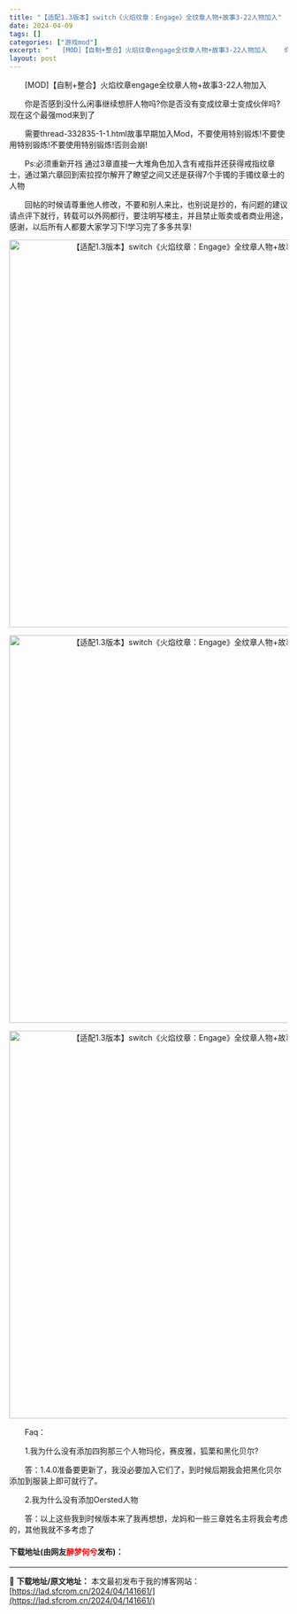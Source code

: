 ```yaml
---
title: "【适配1.3版本】switch《火焰纹章：Engage》全纹章人物+故事3-22人物加入"
date: 2024-04-09
tags: []
categories: ["游戏mod"]
excerpt: "　　[MOD]【自制+整合】火焰纹章engage全纹章人物+故事3-22人物加入 　　你是否感到没什么闲事继续想肝人物吗?你是否没有变成纹章士变成伙伴吗?现在这个最强mod来到了 　　需要thread-332835-1-1.html故事早期加入Mod，不要使用特别锻炼!不要使用特别锻炼!不要使用特别&hellip;"
layout: post
---
```


 <p>　　[MOD]【自制+整合】火焰纹章engage全纹章人物+故事3-22人物加入</p> <p>　　你是否感到没什么闲事继续想肝人物吗?你是否没有变成纹章士变成伙伴吗?现在这个最强mod来到了</p> <p>　　需要thread-332835-1-1.html故事早期加入Mod，不要使用特别锻炼!不要使用特别锻炼!不要使用特别锻炼!否则会崩!</p> <p>　　Ps:必须重新开裆 通过3章直接一大堆角色加入含有戒指并还获得戒指纹章士，通过第六章回到索拉捏尔解开了瞭望之间又还是获得7个手镯的手镯纹章士的人物</p> <p>　　回帖的时候请尊重他人修改，不要和别人来比，也别说是抄的，有问题的建议请点评下就行，转载可以外网都行，要注明写楼主，并且禁止贩卖或者商业用途，感谢，以后所有人都要大家学习下!学习完了多多共享!</p> <div> <p align="center"><img align="" border="0" src="https://lad.sfcrom.cn/wp-content/uploads/2024/04/20240409_6615042d02c37.webp" width="700" alt="【适配1.3版本】switch《火焰纹章：Engage》全纹章人物+故事3-22人物加入" /></p> <p align="center"><img align="" border="0" src="https://lad.sfcrom.cn/wp-content/uploads/2024/04/20240409_6615042d80ba1.webp" width="700" alt="【适配1.3版本】switch《火焰纹章：Engage》全纹章人物+故事3-22人物加入" /></p> <p align="center"><img align="" border="0" src="https://lad.sfcrom.cn/wp-content/uploads/2024/04/20240409_6615042e10b25.webp" width="700" alt="【适配1.3版本】switch《火焰纹章：Engage》全纹章人物+故事3-22人物加入" /></p></div> <p>　　Faq：</p> <p>　　1.我为什么没有添加四狗那三个人物玛伦，赛皮雅，狐栗和黑化贝尔?</p> <p>　　答：1.4.0准备要更新了，我没必要加入它们了，到时候后期我会把黑化贝尔添加到服装上即可就行了。</p> <p>　　2.我为什么没有添加Oersted人物</p> <p>　　答：以上这些我到时候版本来了我再想想，龙妈和一些三章姓名主将我会考虑的，其他我就不多考虑了</p> <p><h4>下载地址(由网友<font color="red">醉梦何兮</font>发布)：</h4></p> 

---
📖 **下载地址/原文地址：** 本文最初发布于我的博客网站：[https://lad.sfcrom.cn/2024/04/141661/](https://lad.sfcrom.cn/2024/04/141661/)

